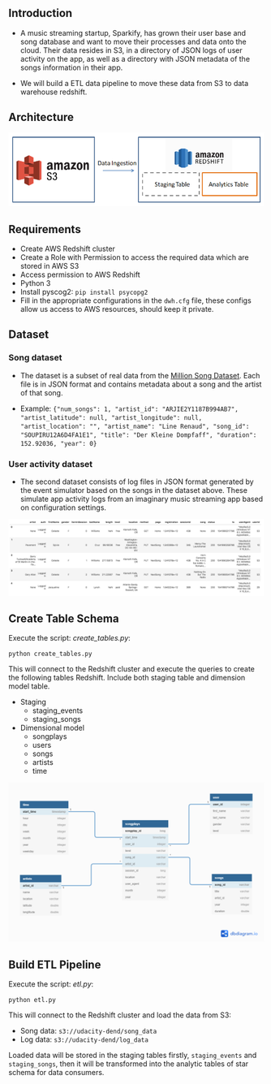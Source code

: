 ## Introduction
- A music streaming startup, Sparkify, has grown their user base and song database and want to move their processes and data onto the cloud. Their data resides in S3, in a directory of JSON logs of user activity on the app, as well as a directory with JSON metadata of the songs information in their app.

- We will build a ETL data pipeline to move these data from S3 to data warehouse redshift. 

## Architecture
![data_warehouse_architecture.png](./img/Redshift_DWH.png)

## Requirements
- Create AWS Redshift cluster
- Create a Role with Permission to access the required data which are stored in AWS S3 
- Access permission to AWS Redshift 
- Python 3
- Install pyscog2: `pip install psycopg2`
- Fill in the appropriate configurations in the `dwh.cfg` file, these configs allow us access to AWS resources, should keep it private.

## Dataset
### Song dataset
- The dataset is a subset of real data from the [Million Song Dataset](http://millionsongdataset.com/). Each file is in JSON format and contains metadata about a song and the artist of that song.

- Example: `{"num_songs": 1, "artist_id": "ARJIE2Y1187B994AB7", "artist_latitude": null, "artist_longitude": null, "artist_location": "", "artist_name": "Line Renaud", "song_id": "SOUPIRU12A6D4FA1E1", "title": "Der Kleine Dompfaff", "duration": 152.92036, "year": 0}`
    
### User activity dataset  
- The second dataset consists of log files in JSON format generated by the event simulator based on the songs in the dataset above. These simulate app activity logs from an imaginary music streaming app based on configuration settings.

![Log_Data.img](./img/log-data.png)

## Create Table Schema
Execute the script: _create_tables.py_: 
```
python create_tables.py
```
This will connect to the Redshift cluster and execute the queries to
create the following tables Redshift.
Include both staging table and dimension model table. 
- Staging
    - staging_events
    - staging_songs
- Dimensional model
    - songplays
    - users
    - songs
    - artists
    - time

![](./img/Sparkify_DWH.png)

## Build ETL Pipeline
Execute the script: _etl.py_: 
```
python etl.py
```
This will connect to the Redshift cluster and load the data from S3:
- Song data: `s3://udacity-dend/song_data`
- Log data: `s3://udacity-dend/log_data`

Loaded data will be stored in the staging tables firstly, `staging_events` and `staging_songs`, then it will be transformed into the analytic tables of star schema for data consumers.